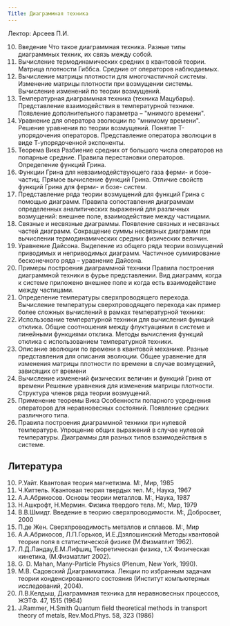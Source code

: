 ```yaml
---
Title: Диаграммная техника
---
```


Лектор: Арсеев П.И.

10. Введение Что такое диаграммная техника. Разные типы диаграммных техник, их связь между собой.
10. Вычисление термодинамических средних в квантовой теории. Матрица плотности Гиббса. Средние от операторов наблюдаемых.
10. Вычисление матрицы плотности для многочастичной системы. Изменение матрицы плотности при возмущении системы. Вычисление изменений по теории возмущений.
10. Температурная диаграммная техника (техника Мацубары). Представление взаимодействия в температурной технике. Появление дополнительного параметра – "мнимого времени".
10. Уравнение для оператора эволюции по "мнимому времени". Решение уравнения по теории возмущений. Понятие Т-упорядочения операторов. Представление оператора эволюции в виде Т-упорядоченной экспоненты.
10. Теорема Вика Разбиение средних от большого числа операторов на попарные средние. Правила перестановки операторов. Определение функций Грина.
10. Функции Грина для невзаимодействующего газа ферми- и бозе-частиц. Прямое вычисление функций Грина. Отличие свойств функций Грина для ферми- и бозе- систем.
10. Представление ряда теории возмущений для функций Грина с помощью диаграмм. Правила сопоставления диаграммам определенных аналитических выражений для различных возмущений: внешнее поле, взаимодействие между частицами.
10. Связные и несвязные диаграммы. Появление связных и несвязных частей диаграмм. Сокращение суммы несвязных диаграмм при вычислении термодинамических средних физических величин.
10. Уравнение Дайсона. Выделение из общего ряда теории возмущений приводимых и неприводимых диаграмм. Частичное суммирование бесконечного ряда – уравнение Дайсона.
10. Примеры построения диаграммной техники Правила построения диаграммной техники в фурье представлении. Вид диаграмм, когда к системе приложено внешнее поле и когда есть взаимодействие между частицами.
10. Определение температуры сверхпроводящего перехода. Вычисление температуры сверхпроводящего перехода как пример более сложных вычислений в рамках температурной техники:
10. Использование температурной техники для вычисления функций отклика. Общие соотношения между флуктуациями в системе и линейными функциями отклика. Методы вычисления функций отклика с использованием температурной техники.
10. Описание эволюции по времени в квантовой механике. Разные представления для описания эволюции. Общее уравнение для изменения матрицы плотности по времени в случае возмущений, зависящих от времени
10. Вычисление изменений физических величин и функций Грина от времени Решение уравнения для изменения матрицы плотности. Структура членов ряда теории возмущений.
10. Применение теоремы Вика Особенности попарного усреднения операторов для неравновесных состояний. Появление средних различного типа.
10. Правила построения диаграммной техники при нулевой температуре. Упрощение общих выражений в случае нулевой температуры. Диаграммы для разных типов взаимодействия в системе.
 
## Литература

10. Р.Уайт. Квантовая теория магнетизма. М:, Мир, 1985
10. Ч.Киттель. Квантовая теория твердых тел. М:, Наука, 1967
10. А.А.Абрикосов. Основы теории металлов. М:, Наука, 1987
10. Н.Ашкрофт, Н.Мермин. Физика твердого тела. М:, Мир, 1979
10. В.В.Шмидт. Введение в теорию сверхпроводимости. М:, Добросвет, 2000
10. П.де Жен. Сверхпроводимость металлов и сплавов. М:, Мир
10. А.А.Абрикосов, Л.П.Горьков, И.Е.Дзялошинский Методы квантовой теории поля в статистической физике (М.Физматлит 1962).
10. Л.Д.Ландау,Е.М.Лифшиц Теоретическая физика, т.X Физическая кинетика, (М.Физматлит 2002).
10. G. D. Mahan, Many-Particle Physics (Plenum, New York, 1990).
10. М.В. Садовский Диаграмматика. Лекции по избранным задачам теории конденсированного состояния (Институт компьютерных исследований, 2004).
10. Л.В.Келдыш, Диаграммная техника для неравновесных процессов, ЖЭТФ. 47, 1515 (1964)
10. J.Rammer, H.Smith Quantum field theoretical methods in transport theory of metals, Rev.Mod.Phys. 58, 323 (1986)

